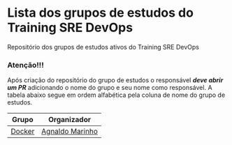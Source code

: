 # Lista dos grupos de estudos do Training SRE DevOps

Repositório dos grupos de estudos ativos do Training SRE DevOps

### Atenção!!!
Após criação do repositório do grupo de estudos o responsável ***deve abrir um PR*** adicionando o nome do grupo e seu nome como responsável. A tabela abaixo segue em ordem alfabética pela coluna de nome do grupo de estudos.

| Grupo | Organizador |
| ----- | ----------- |
| [Docker](https://github.com/trainingsredevops/docker-study-group) | [Agnaldo Marinho](https://github.com/agnaldom) |
